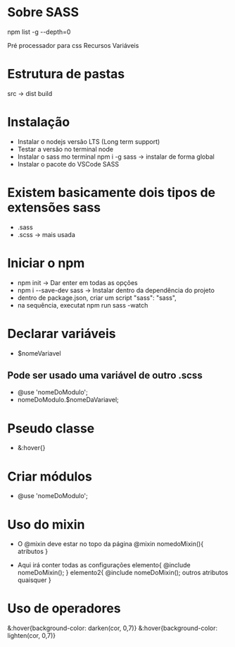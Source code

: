 # Sobre SASS

npm list -g --depth=0

Pré processador para css
Recursos
Variáveis

# Estrutura de pastas

src -> dist
build

# Instalação

- Instalar o nodejs versão LTS (Long term support)
- Testar a versão no terminal node
- Instalar o sass mo terminal npm i -g sass  -> instalar de forma global
- Instalar o pacote do VSCode SASS

# Existem basicamente dois tipos de extensões sass
- .sass
- .scss -> mais usada

# Iniciar o npm

- npm init -> Dar enter em todas as opções
- npm i --save-dev sass -> Instalar dentro da dependência do projeto
- dentro de package.json, criar um script "sass": "sass",
- na sequência, executat npm run sass -watch

# Declarar variáveis

- $nomeVariavel

## Pode ser usado uma variável de outro .scss 
- @use 'nomeDoModulo';
- nomeDoModulo.$nomeDaVariavel; 

# Pseudo classe
- &:hover{}

# Criar módulos
- @use 'nomeDoModulo';

# Uso do mixin

- O @mixin deve estar no topo da página
@mixin nomedoMixin(){
    atributos
}

- Aqui irá conter todas as configurações
elemento{
    @include nomeDoMixin();
}
elemento2{
    @include nomeDoMixin();
    outros atributos quaisquer
}

# Uso de operadores

&:hover{background-color: darken(cor, 0,7)}
&:hover{background-color: lighten(cor, 0,7)}